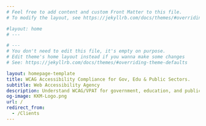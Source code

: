 ```yaml
---
# Feel free to add content and custom Front Matter to this file.
# To modify the layout, see https://jekyllrb.com/docs/themes/#overriding-theme-defaults

#layout: home
# ---

# ---
# You don't need to edit this file, it's empty on purpose.
# Edit theme's home layout instead if you wanna make some changes
# See: https://jekyllrb.com/docs/themes/#overriding-theme-defaults

layout: homepage-template
title: WCAG Accessibility Compliance for Gov, Edu & Public Sectors.
subtitle: Web Accessibility Agency
description: Understand WCAG/VPAT for government, education, and public sectors. Ensure web accessibility compliance with Section 508 and WCAG POUR principles. Align with web accessibility guidelines for local governments.
og-image: KKM-Logo.png
url: /
redirect_from:
  - /Clients
---
```

